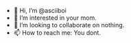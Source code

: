 - 👋 Hi, I’m @asciiboi
- 👀 I’m interested in your mom.
- 💞️ I’m looking to collaborate on nothing.
- 📫 How to reach me: You dont.
